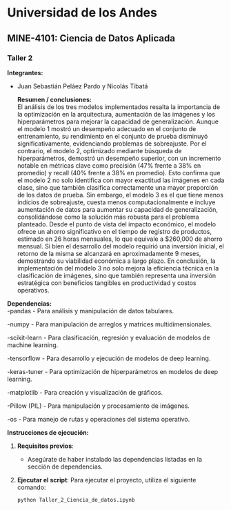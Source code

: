 # Universidad de los Andes
## MINE-4101: Ciencia de Datos Aplicada
### Taller 2
  
**Integrantes:**  
- Juan Sebastián Peláez Pardo y Nicolás Tibatá
  

  **Resumen / conclusiones:**  
El análisis de los tres modelos implementados resalta la importancia de la optimización en la
 arquitectura, aumentación de las imágenes y los hiperparámetros para mejorar la capacidad de
 generalización. Aunque el modelo 1 mostró un desempeño adecuado en el conjunto de
 entrenamiento, su rendimiento en el conjunto de prueba disminuyó significativamente,
 evidenciando problemas de sobreajuste. Por el contrario, el modelo 2, optimizado mediante
 búsqueda de hiperparámetros, demostró un desempeño superior, con un incremento notable en
 métricas clave como precisión (47% frente a 38% en promedio) y recall (40% frente a 38% en
 promedio). Esto confirma que el modelo 2 no solo identifica con mayor exactitud las imágenes
 en cada clase, sino que también clasifica correctamente una mayor proporción de los datos de
 prueba. Sin embargo, el modelo 3 es el que tiene menos indicios de sobreajuste, cuesta menos
 computacionalmente e incluye aumentación de datos para aumentar su capacidad de
 generalización, consolidándose como la solución más robusta para el problema planteado.
Desde el punto de vista del impacto económico, el modelo ofrece un ahorro significativo en el
 tiempo de registro de productos, estimado en 26 horas mensuales, lo que equivale a $260,000
 de ahorro mensual. Si bien el desarrollo del modelo requirió una inversión inicial, el retorno de
 la misma se alcanzará en aproximadamente 9 meses, demostrando su viabilidad económica a
 largo plazo. En conclusión, la implementación del modelo 3 no solo mejora la eficiencia técnica
 en la clasificación de imágenes, sino que también representa una inversión estratégica con
 beneficios tangibles en productividad y costos operativos.

**Dependencias:**  
-pandas - Para análisis y manipulación de datos tabulares.

-numpy - Para manipulación de arreglos y matrices multidimensionales.

-scikit-learn - Para clasificación, regresión y evaluación de modelos de machine learning.

-tensorflow - Para desarrollo y ejecución de modelos de deep learning.

-keras-tuner - Para optimización de hiperparámetros en modelos de deep learning.

-matplotlib - Para creación y visualización de gráficos.

-Pillow (PIL) - Para manipulación y procesamiento de imágenes.

-os - Para manejo de rutas y operaciones del sistema operativo.

**Instrucciones de ejecución:**  
1. **Requisitos previos**:
   - Asegúrate de haber instalado las dependencias listadas en la sección de dependencias.

2. **Ejecutar el script**:
   Para ejecutar el proyecto, utiliza el siguiente comando:
   ```bash
   python Taller_2_Ciencia_de_datos.ipynb
